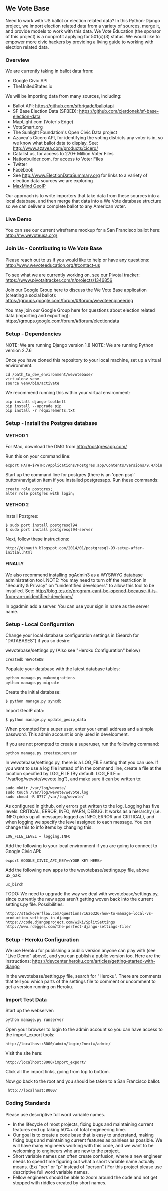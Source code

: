 ## We Vote Base

Need to work with US ballot or election related data? In this Python-Django project, we import election related data from a variety of sources, merge it, and provide models to work with this data. We Vote Education (the sponsor of this project) is a nonprofit applying for 501(c)(3) status. We would like to empower more civic hackers by providing a living guide to working with election related data.

### Overview

We are currently taking in ballot data from:

* Google Civic API
* TheUnitedStates.io

We will be importing data from many sources, including:

* Ballot API: https://github.com/sfbrigade/ballotapi
* SF Base Election Data (SFBED): https://github.com/cjerdonek/sf-base-election-data
* MapLight.com (Voter's Edge)
* VoteSmart.org
* The Sunlight Foundation's Open Civic Data project
* Azavea's Cicero API, for identifying the voting districts any voter is in, so we know what ballot data to display. See: http://www.azavea.com/products/cicero/
* Catalist.us, for access to 270+ Million Voter Files
* Nationbuilder.com, for access to Voter Files
* Twitter
* Facebook
* See http://www.ElectionDataSummary.org for links to a variety of election data sources we are exploring
* [MaxMind GeoIP](https://www.maxmind.com/en/home)

Our approach is to write importers that take data from these sources into a local database, and then merge that data into a We Vote database structure so we can deliver a complete ballot to any American voter. 

### Live Demo

You can see our current wireframe mockup for a San Francisco ballot here: 
http://my.wevoteusa.org/

### Join Us - Contributing to We Vote Base
Please reach out to us if you would like to help or have any questions: 
http://www.wevoteeducation.org/#contact-us

To see what we are currently working on, see our Pivotal tracker:
https://www.pivotaltracker.com/n/projects/1346856

Join our Google Group here to discuss the We Vote Base application (creating a social ballot): 
https://groups.google.com/forum/#!forum/wevoteengineering

You may join our Google Group here for questions about election related data (importing and exporting): 
https://groups.google.com/forum/#!forum/electiondata

### Setup - Dependencies

NOTE: We are running Django version 1.8
NOTE: We are running Python version 2.7.6

Once you have cloned this repository to your local machine, set up a virtual environment:

    cd /path_to_dev_environment/wevotebase/
    virtualenv venv
    source venv/bin/activate
    
We recommend running this within your virtual environment:

    pip install django-toolbelt
    pip install --upgrade pip
    pip install -r requirements.txt


### Setup - Install the Postgres database

#### METHOD 1
For Mac, download the DMG from http://postgresapp.com/

Run this on your command line:

    export PATH=$PATH:/Applications/Postgres.app/Contents/Versions/9.4/bin

Start up the command line for postgres (there is an 'open psql' button/navigation item if you installed postgresapp. 
Run these commands:

    create role postgres;
    alter role postgres with login;

#### METHOD 2

Install Postgres: 

    $ sudo port install postgresql94
    $ sudo port install postgresql94-server

Next, follow these instructions:

    http://gknauth.blogspot.com/2014/01/postgresql-93-setup-after-initial.html

#### FINALLY

We also recommend installing pgAdmin3 as a WYSIWYG database administration tool.
NOTE: You may need to turn off the restriction in "Security & Privacy" on "unidentified developers"
to allow this tool to be installed. 
See: http://blog.tcs.de/program-cant-be-opened-because-it-is-from-an-unidentified-developer/

In pgadmin add a server. You can use your sign in name as the server name.


### Setup - Local Configuration

Change your local database configuration settings in (Search for "DATABASES") if you so desire:

wevotebase/settings.py (Also see "Heroku Configuration" below)

    createdb WeVoteDB

Populate your database with the latest database tables:

    python manage.py makemigrations
    python manage.py migrate

Create the initial database:

    $ python manage.py syncdb

Import GeoIP data:

    $ python manage.py update_geoip_data

When prompted for a super user, enter your email address and a simple password. This admin account is only used in development.

If you are not prompted to create a superuser, run the following command:

    python manage.py createsuperuser

In wevotebase/settings.py, there is a LOG_FILE setting that you can use. If you want to use a log file instead of in the
command line, create a file at the location specified by LOG_FILE (By default: LOG_FILE = "/var/log/wevote/wevote.log"),
and make sure it can be written to:
 
    sudo mkdir /var/log/wevote/
    sudo touch /var/log/wevote/wevote.log
    sudo chmod -R 0777 /var/log/wevote/

As configured in github, only errors get written to the log. 
Logging has five levels: CRITICAL, ERROR, INFO, WARN, DEBUG. 
It works as a hierarchy (i.e. INFO picks up all messages logged as INFO, ERROR and CRITICAL), and when logging we 
specify the level assigned to each message. You can change this to info items by changing this:

    LOG_FILE_LEVEL = logging.INFO

Add the following to your local environment if you are going to connect to Google Civic API:

    export GOOGLE_CIVIC_API_KEY=<YOUR KEY HERE>

Add the following new apps to the wevotebase/settings.py file, above ux_oak:

    ux_birch

TODO: We need to upgrade the way we deal with wevotebase/settings.py, since currently the new apps aren't getting woven back into the current settings.py file.
Possibilities: 

    http://stackoverflow.com/questions/1626326/how-to-manage-local-vs-production-settings-in-django
    https://code.djangoproject.com/wiki/SplitSettings
    http://www.rdegges.com/the-perfect-django-settings-file/

### Setup - Heroku Configuration

We use Heroku for publishing a public version anyone can play with (see "Live Demo" above), and you can publish a public version too. Here are the instructions: 
https://devcenter.heroku.com/articles/getting-started-with-django

In the wevotebase/setting.py file, search for "Heroku". There are comments that tell you which parts of the settings file to comment or uncomment to get a version running on Heroku.

### Import Test Data

Start up the webserver:

    python manage.py runserver

Open your browser to login to the admin account so you can have access to the import_export tools:

    http://localhost:8000/admin/login/?next=/admin/

Visit the site here: 

    http://localhost:8000/import_export/

Click all the import links, going from top to bottom.

Now go back to the root and you should be taken to a San Francisco ballot.

     http://localhost:8000/

### Coding Standards

Please use descriptive full word variable names.

* In the lifecycle of most projects, fixing bugs and maintaining current features end up taking 50%+ of total engineering time.
* Our goal is to create a code base that is easy to understand, making fixing bugs and maintaining current features as painless as possible. We will have many engineers working with this code, and we want to be welcoming to engineers who are new to the project.
* Short variable names can often create confusion, where a new engineer needs to spend time figuring out what a short variable name actually means. (Ex/ “per” or “p” instead of “person”.) For this project please use descriptive full word variable names.
* Fellow engineers should be able to zoom around the code and not get stopped with riddles created by short names.    
